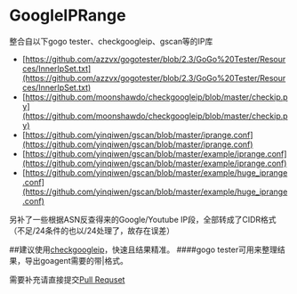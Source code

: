# GoogleIPRange
整合自以下gogo tester、checkgoogleip、gscan等的IP库
* [https://github.com/azzvx/gogotester/blob/2.3/GoGo%20Tester/Resources/InnerIpSet.txt](https://github.com/azzvx/gogotester/blob/2.3/GoGo%20Tester/Resources/InnerIpSet.txt)
* [https://github.com/moonshawdo/checkgoogleip/blob/master/checkip.py](https://github.com/moonshawdo/checkgoogleip/blob/master/checkip.py)
* [https://github.com/yinqiwen/gscan/blob/master/iprange.conf](https://github.com/yinqiwen/gscan/blob/master/iprange.conf)
* [https://github.com/yinqiwen/gscan/blob/master/example/iprange.conf](https://github.com/yinqiwen/gscan/blob/master/example/iprange.conf)
* [https://github.com/yinqiwen/gscan/blob/master/example/huge_iprange.conf](https://github.com/yinqiwen/gscan/blob/master/example/huge_iprange.conf)

另补了一些根据ASN反查得来的Google/Youtube IP段，全部转成了CIDR格式（不足/24条件的也以/24处理了，故存在误差）

##建议使用[checkgoogleip](https://github.com/moonshawdo/checkgoogleip/)，快速且结果精准。
####gogo tester可用来整理结果，导出goagent需要的带|格式。

需要补充请直接提交[Pull Requset](https://github.com/lenovo-me/GoogleIPRange/pulls)
